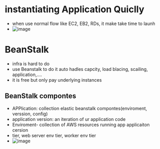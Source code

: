 # instantiating Application Quiclly
 - when use normal flow like EC2, EB2, RDs, it make take time to launh
 - ![image](https://github.com/NghiaDangTran/solutions-architect/assets/33323750/2c5e817a-6351-4969-85f2-674e6b9e7e4e)
# BeanStalk
 - infra is hard to do
 - use Beanstalk to do it auto hadles capcity, load blacing, scailing, application,....
 - it is free but only pay underlying instances
## BeanStalk compontes
 - APPlication: collection elastic beanstalk compontes(enviroment, verssion, config)
 - application version: an iteration of ur application code
 - Enviroment- collection of AWS resources running app applicaiton cersion
 - tier, web server env tier, worker env tier
 - ![image](https://github.com/NghiaDangTran/solutions-architect/assets/33323750/3e5be142-5380-443c-bc2f-9684487414ea)
